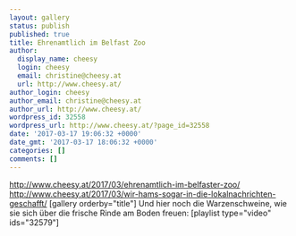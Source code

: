 ```yaml
---
layout: gallery
status: publish
published: true
title: Ehrenamtlich im Belfast Zoo
author:
  display_name: cheesy
  login: cheesy
  email: christine@cheesy.at
  url: http://www.cheesy.at/
author_login: cheesy
author_email: christine@cheesy.at
author_url: http://www.cheesy.at/
wordpress_id: 32558
wordpress_url: http://www.cheesy.at/?page_id=32558
date: '2017-03-17 19:06:32 +0000'
date_gmt: '2017-03-17 18:06:32 +0000'
categories: []
comments: []
---
```

http://www.cheesy.at/2017/03/ehrenamtlich-im-belfaster-zoo/
http://www.cheesy.at/2017/03/wir-hams-sogar-in-die-lokalnachrichten-geschafft/
[gallery orderby="title"]
Und hier noch die Warzenschweine, wie sie sich über die frische Rinde am Boden freuen:
[playlist type="video" ids="32579"]
